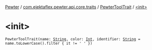 [Pewter](../../index.md) / [com.ejektaflex.pewter.api.core.traits](../index.md) / [PewterToolTrait](index.md) / [&lt;init&gt;](./-init-.md)

# &lt;init&gt;

`PewterToolTrait(name: `[`String`](https://kotlinlang.org/api/latest/jvm/stdlib/kotlin/-string/index.html)`, color: `[`Int`](https://kotlinlang.org/api/latest/jvm/stdlib/kotlin/-int/index.html)`, identifier: `[`String`](https://kotlinlang.org/api/latest/jvm/stdlib/kotlin/-string/index.html)` = name.toLowerCase().filter { it != ' ' })`